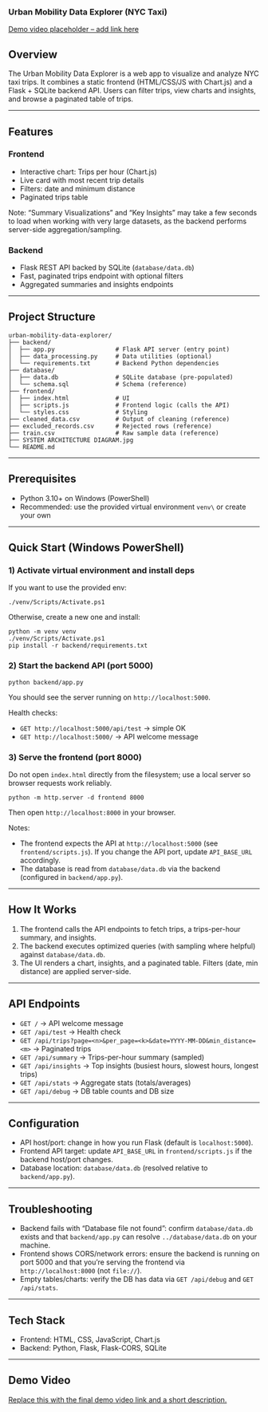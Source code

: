 ### Urban Mobility Data Explorer (NYC Taxi)

[Demo video placeholder – add link here](#)

## Overview
The Urban Mobility Data Explorer is a web app to visualize and analyze NYC taxi trips. It combines a static frontend (HTML/CSS/JS with Chart.js) and a Flask + SQLite backend API. Users can filter trips, view charts and insights, and browse a paginated table of trips.

---

## Features

### Frontend
- Interactive chart: Trips per hour (Chart.js)
- Live card with most recent trip details
- Filters: date and minimum distance
- Paginated trips table

Note: “Summary Visualizations” and “Key Insights” may take a few seconds to load when working with very large datasets, as the backend performs server-side aggregation/sampling.

### Backend
- Flask REST API backed by SQLite (`database/data.db`)
- Fast, paginated trips endpoint with optional filters
- Aggregated summaries and insights endpoints

---

## Project Structure
```
urban-mobility-data-explorer/
├── backend/
│  ├── app.py                 # Flask API server (entry point)
│  ├── data_processing.py     # Data utilities (optional)
│  └── requirements.txt       # Backend Python dependencies
├── database/
│  ├── data.db                # SQLite database (pre-populated)
│  └── schema.sql             # Schema (reference)
├── frontend/
│  ├── index.html             # UI
│  ├── scripts.js             # Frontend logic (calls the API)
│  └── styles.css             # Styling
├── cleaned_data.csv          # Output of cleaning (reference)
├── excluded_records.csv      # Rejected rows (reference)
├── train.csv                 # Raw sample data (reference)
├── SYSTEM ARCHITECTURE DIAGRAM.jpg
└── README.md
```

---

## Prerequisites
- Python 3.10+ on Windows (PowerShell)
- Recommended: use the provided virtual environment `venv\` or create your own

---

## Quick Start (Windows PowerShell)

### 1) Activate virtual environment and install deps
If you want to use the provided env:
```
./venv/Scripts/Activate.ps1
```
Otherwise, create a new one and install:
```
python -m venv venv
./venv/Scripts/Activate.ps1
pip install -r backend/requirements.txt
```

### 2) Start the backend API (port 5000)
```
python backend/app.py
```
You should see the server running on `http://localhost:5000`.

Health checks:
- `GET http://localhost:5000/api/test` → simple OK
- `GET http://localhost:5000/` → API welcome message

### 3) Serve the frontend (port 8000)
Do not open `index.html` directly from the filesystem; use a local server so browser requests work reliably.
```
python -m http.server -d frontend 8000
```
Then open `http://localhost:8000` in your browser.

Notes:
- The frontend expects the API at `http://localhost:5000` (see `frontend/scripts.js`). If you change the API port, update `API_BASE_URL` accordingly.
- The database is read from `database/data.db` via the backend (configured in `backend/app.py`).

---

## How It Works
1. The frontend calls the API endpoints to fetch trips, a trips-per-hour summary, and insights.
2. The backend executes optimized queries (with sampling where helpful) against `database/data.db`.
3. The UI renders a chart, insights, and a paginated table. Filters (date, min distance) are applied server-side.

---

## API Endpoints
- `GET /` → API welcome message
- `GET /api/test` → Health check
- `GET /api/trips?page=<n>&per_page=<k>&date=YYYY-MM-DD&min_distance=<m>` → Paginated trips
- `GET /api/summary` → Trips-per-hour summary (sampled)
- `GET /api/insights` → Top insights (busiest hours, slowest hours, longest trips)
- `GET /api/stats` → Aggregate stats (totals/averages)
- `GET /api/debug` → DB table counts and DB size

---

## Configuration
- API host/port: change in how you run Flask (default is `localhost:5000`).
- Frontend API target: update `API_BASE_URL` in `frontend/scripts.js` if the backend host/port changes.
- Database location: `database/data.db` (resolved relative to `backend/app.py`).

---

## Troubleshooting
- Backend fails with “Database file not found”: confirm `database/data.db` exists and that `backend/app.py` can resolve `../database/data.db` on your machine.
- Frontend shows CORS/network errors: ensure the backend is running on port 5000 and that you’re serving the frontend via `http://localhost:8000` (not `file://`).
- Empty tables/charts: verify the DB has data via `GET /api/debug` and `GET /api/stats`.

---

## Tech Stack
- Frontend: HTML, CSS, JavaScript, Chart.js
- Backend: Python, Flask, Flask-CORS, SQLite

---

## Demo Video
[Replace this with the final demo video link and a short description.](#)
